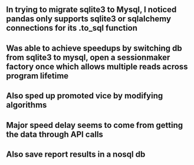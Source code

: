 ## In trying to migrate sqlite3 to Mysql, I noticed pandas only supports sqlite3 or sqlalchemy connections for its .to_sql function
## Was able to achieve speedups by switching db from sqlite3 to mysql, open a sessionmaker factory once which allows multiple reads across program lifetime

## Also sped up promoted vice by modifying algorithms 
## Major speed delay seems to come from getting the data through API calls 

## Also save report results in a nosql db